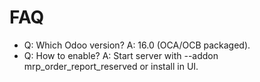 # FAQ

- Q: Which Odoo version? A: 16.0 (OCA/OCB packaged).
- Q: How to enable? A: Start server with --addon mrp_order_report_reserved or install in UI.
